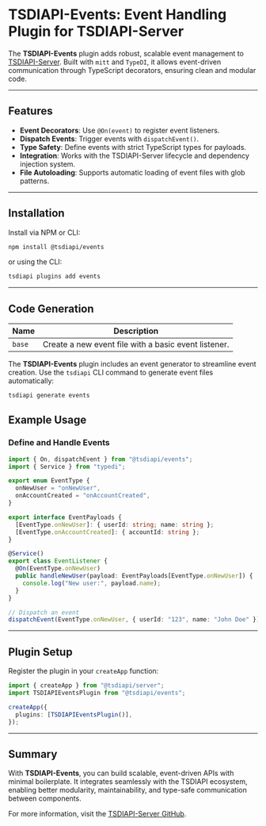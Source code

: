 # TSDIAPI-Events: Event Handling Plugin for TSDIAPI-Server

The **TSDIAPI-Events** plugin adds robust, scalable event management to [TSDIAPI-Server](https://github.com/unbywyd/tsdiapi-server). Built with `mitt` and `TypeDI`, it allows event-driven communication through TypeScript decorators, ensuring clean and modular code.

---

## Features

- **Event Decorators**: Use `@On(event)` to register event listeners.
- **Dispatch Events**: Trigger events with `dispatchEvent()`.
- **Type Safety**: Define events with strict TypeScript types for payloads.
- **Integration**: Works with the TSDIAPI-Server lifecycle and dependency injection system.
- **File Autoloading**: Supports automatic loading of event files with glob patterns.

---

## Installation

Install via NPM or CLI:

```bash
npm install @tsdiapi/events
```

or using the CLI:

```bash
tsdiapi plugins add events
```

---

## Code Generation

| Name   | Description                                          |
| ------ | ---------------------------------------------------- |
| `base` | Create a new event file with a basic event listener. |

The **TSDIAPI-Events** plugin includes an event generator to streamline event creation. Use the `tsdiapi` CLI command to generate event files automatically:

```bash
tsdiapi generate events
```

## Example Usage

### Define and Handle Events

```typescript
import { On, dispatchEvent } from "@tsdiapi/events";
import { Service } from "typedi";

export enum EventType {
  onNewUser = "onNewUser",
  onAccountCreated = "onAccountCreated",
}

export interface EventPayloads {
  [EventType.onNewUser]: { userId: string; name: string };
  [EventType.onAccountCreated]: { accountId: string };
}

@Service()
export class EventListener {
  @On(EventType.onNewUser)
  public handleNewUser(payload: EventPayloads[EventType.onNewUser]) {
    console.log("New user:", payload.name);
  }
}

// Dispatch an event
dispatchEvent(EventType.onNewUser, { userId: "123", name: "John Doe" });
```

---

## Plugin Setup

Register the plugin in your `createApp` function:

```typescript
import { createApp } from "@tsdiapi/server";
import TSDIAPIEventsPlugin from "@tsdiapi/events";

createApp({
  plugins: [TSDIAPIEventsPlugin()],
});
```

---

## Summary

With **TSDIAPI-Events**, you can build scalable, event-driven APIs with minimal boilerplate. It integrates seamlessly with the TSDIAPI ecosystem, enabling better modularity, maintainability, and type-safe communication between components.

For more information, visit the [TSDIAPI-Server GitHub](https://github.com/unbywyd/tsdiapi-server).
